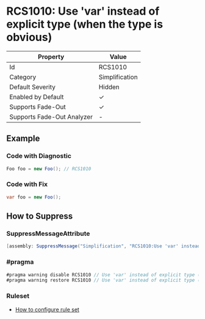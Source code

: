 # RCS1010: Use 'var' instead of explicit type \(when the type is obvious\)

| Property                    | Value          |
| --------------------------- | -------------- |
| Id                          | RCS1010        |
| Category                    | Simplification |
| Default Severity            | Hidden         |
| Enabled by Default          | &#x2713;       |
| Supports Fade\-Out          | &#x2713;       |
| Supports Fade\-Out Analyzer | \-             |

## Example

### Code with Diagnostic

```csharp
Foo foo = new Foo(); // RCS1010
```

### Code with Fix

```csharp
var foo = new Foo();
```

## How to Suppress

### SuppressMessageAttribute

```csharp
[assembly: SuppressMessage("Simplification", "RCS1010:Use 'var' instead of explicit type (when the type is obvious).", Justification = "<Pending>")]
```

### \#pragma

```csharp
#pragma warning disable RCS1010 // Use 'var' instead of explicit type (when the type is obvious).
#pragma warning restore RCS1010 // Use 'var' instead of explicit type (when the type is obvious).
```

### Ruleset

* [How to configure rule set](../HowToConfigureAnalyzers.md)
